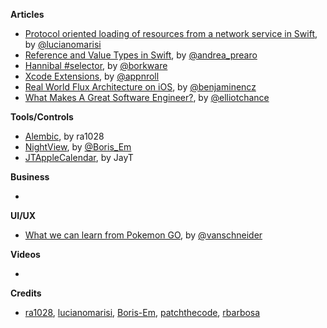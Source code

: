 
**Articles**

* [Protocol oriented loading of resources from a network service in Swift](http://www.marisibrothers.com/2016/07/protocol-oriented-loading-of-resources.html), by [@lucianomarisi](https://twitter.com/lucianomarisi)
* [Reference and Value Types in Swift](https://medium.com/capital-one-developers/reference-and-value-types-in-swift-de792db330b2), by [@andrea_prearo](https://twitter.com/andrea_prearo)
* [Hannibal #selector](https://www.bignerdranch.com/blog/hannibal-selector/), by [@borkware](https://twitter.com/borkware)
* [Xcode Extensions](https://medium.com/appnroll-publication/xcode-extensions-db289d8230b), by [@appnroll](https://twitter.com/appnroll)
* [Real World Flux Architecture on iOS](http://blog.benjamin-encz.de/post/real-world-flux-ios/), by [@benjaminencz](https://twitter.com/benjaminencz)
* [What Makes A Great Software Engineer?](https://elliot.land/what-makes-a-great-software-engineer), by [@elliotchance](https://twitter.com/elliotchance)


**Tools/Controls**

* [Alembic](https://github.com/ra1028/Alembic), by ra1028
* [NightView](https://github.com/Boris-Em/NightView), by [@Boris_Em](https://twitter.com/Boris_Em)
* [JTAppleCalendar](https://github.com/patchthecode/JTAppleCalendar), by JayT

**Business**

*

**UI/UX**

* [What we can learn from Pokemon GO](https://medium.com/desk-of-van-schneider/what-we-can-learn-from-pokemon-go-adf413fc2eb0), by [@vanschneider](https://twitter.com/vanschneider)

**Videos**

*

**Credits**

* [ra1028](https://github.com/ra1028), [lucianomarisi](https://github.com/lucianomarisi), [Boris-Em](https://github.com/Boris-Em), [patchthecode](https://github.com/patchthecode), [rbarbosa](https://github.com/rbarbosa)
